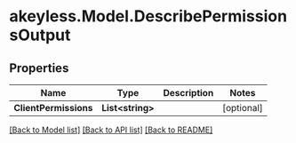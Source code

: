 # akeyless.Model.DescribePermissionsOutput
## Properties

Name | Type | Description | Notes
------------ | ------------- | ------------- | -------------
**ClientPermissions** | **List&lt;string&gt;** |  | [optional] 

[[Back to Model list]](../README.md#documentation-for-models) [[Back to API list]](../README.md#documentation-for-api-endpoints) [[Back to README]](../README.md)

